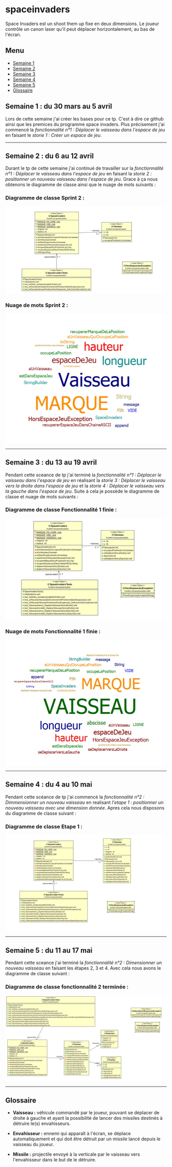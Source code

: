 # spaceinvaders

Space Invaders est un shoot them up fixe en deux dimensions. Le joueur contrôle un canon laser qu'il peut déplacer horizontalement, au bas de l'écran.


## Menu
* [Semaine 1](#semaine1)
* [Semaine 2](#semaine2)
* [Semaine 3](#semaine3)
* [Semaine 4](#semaine4)
* [Semaine 5](#semaine5)
* [Glossaire](#glossaire)



## Semaine 1 : du 30 mars au 5 avril <a id="semaine1"></a>

Lors de cette semaine j'ai créer les bases pour ce tp. C'est à dire ce github ainsi que les premices du programme space invaders. Plus précisement j'ai commencé la *fonctionnalité n°1 : Déplacer le vaisseau dans l'espace de jeu* en faisant le *storie 1 : Créer un espace de jeu*.

<hr>

## Semaine 2 : du 6 au 12 avril <a id="semaine2"></a>

Durant le tp de cette semaine j'ai continué de travailler sur la *fonctionnalité n°1 : Déplacer le vaisseau dans l'espace de jeu* en faisant la *storie 2 : positionner un nouveau vaisseau dans l'espace de jeu*. Grace à ça nous obtenons le diagramme de classe ainsi que le nuage de mots suivants : 

### Diagramme de classe Sprint 2 :
![](images/diagrammeSprint2.JPG)

### Nuage de mots Sprint 2 :
![](images/NuageSprint2.JPG)

<hr>

## Semaine 3 : du 13 au 19 avril <a id="semaine3"></a>
Pendant cette sceance de tp j'ai terminé la *fonctionnalité n°1 : Déplacer le vaisseau dans l'espace de jeu* en réalisant la *storie 3 : Déplacer le vaisseau vers la droite dans l'espace de jeu* et la *storie 4 : Déplacer le vaisseau vers la gauche dans l'espace de jeu*.
Suite à cela je possède le diagramme de classe et nuage de mots suivants : 

### Diagramme de classe Fonctionnalité 1 finie :
![](images/diagrammeFinFct1.JPG)

### Nuage de mots Fonctionnalité 1 finie :
![](images/NuageFinFct1.JPG)

<hr>

## Semaine 4 : du 4 au 10 mai <a id="semaine4"></a>
Pendant cette scéance de tp j'ai commencé la *fonctionnalité n°2 : Dimmensionner un nouveau vaisseau* en realisant *l'etape 1 : positionner un nouveau vaisseau avec une dimension donnée*.
Apres cela nous disposons du diagramme de classe suivant : 

### Diagramme de classe Etape 1 :
![](images/diagrammeFct2Sp1.png)

<hr>

## Semaine 5 : du 11 au 17 mai <a id="semaine5"></a>
Pendant cette sceance j'ai terminé la *fonctionnalité n°2 : Dimensionner un nouveau vaisseau* en faisant les étapes 2, 3 et 4.
Avec cela nous avons le diagramme de classe suivant : 

### Diagramme de classe fonctionnalité 2 terminée :
![](images/diagrammeFinFct2.JPG)

<hr>

## Glossaire <a id="glossaire"></a>

* **Vaisseau :** véhicule commandé par le joueur, pouvant se déplacer de droite à gauche et ayant la possibilité de lancer des missiles destinés à détruire le(s) envahisseurs.

* **Envahisseur :** ennemi qui apparaît à l'écran, se déplace automatiquement et qui doit être détruit par un missile lancé depuis le vaisseau du joueur.

* **Missile :** projectile envoyé à la verticale par le vaisseau vers l'envahisseur dans le but de le détruire.
